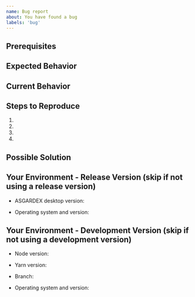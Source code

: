 ```yaml
---
name: Bug report
about: You have found a bug
labels: 'bug'
---
```


<!-- Please use the following issue template or your issue will be closed. -->

<!--- Provide a general summary of the issue in the Title above -->

## Prerequisites

## Expected Behavior

<!--- Please describe the expected behavior -->

## Current Behavior

<!--- Please describe current behavior which needs to be fixed -->

## Steps to Reproduce

<!--- Please add steps to reproduce the bug -->

1.
2.
3.
4.

## Possible Solution

<!--- If you have ideas how to fix it, feel free to share them here -->

## Your Environment - Release Version (skip if not using a release version)

<!--- Please include as many details as possible -->

<!-- required -->

- ASGARDEX desktop version:
<!--- required -->
- Operating system and version:

## Your Environment - Development Version (skip if not using a development version)

<!-- required -->

- Node version:
<!-- required -->
- Yarn version:
<!-- required -->
- Branch:
<!-- required -->
- Operating system and version:
